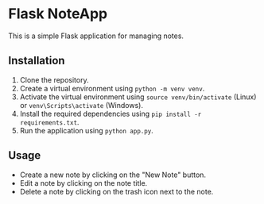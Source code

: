 # Flask NoteApp

This is a simple Flask application for managing notes.

## Installation

1. Clone the repository.
2. Create a virtual environment using `python -m venv venv`.
3. Activate the virtual environment using `source venv/bin/activate` (Linux) or `venv\Scripts\activate` (Windows).
4. Install the required dependencies using `pip install -r requirements.txt`.
5. Run the application using `python app.py`.

## Usage

- Create a new note by clicking on the "New Note" button.
- Edit a note by clicking on the note title.
- Delete a note by clicking on the trash icon next to the note.
